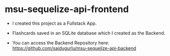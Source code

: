 # msu-sequelize-api-frontend

- I created this project as a Fullstack App.

- Flashcards saved in an SQLite database which I created as the Backend.

- You can access the Backend Repository here: https://github.com/saidugurlu/msu-sequelize-api-backend